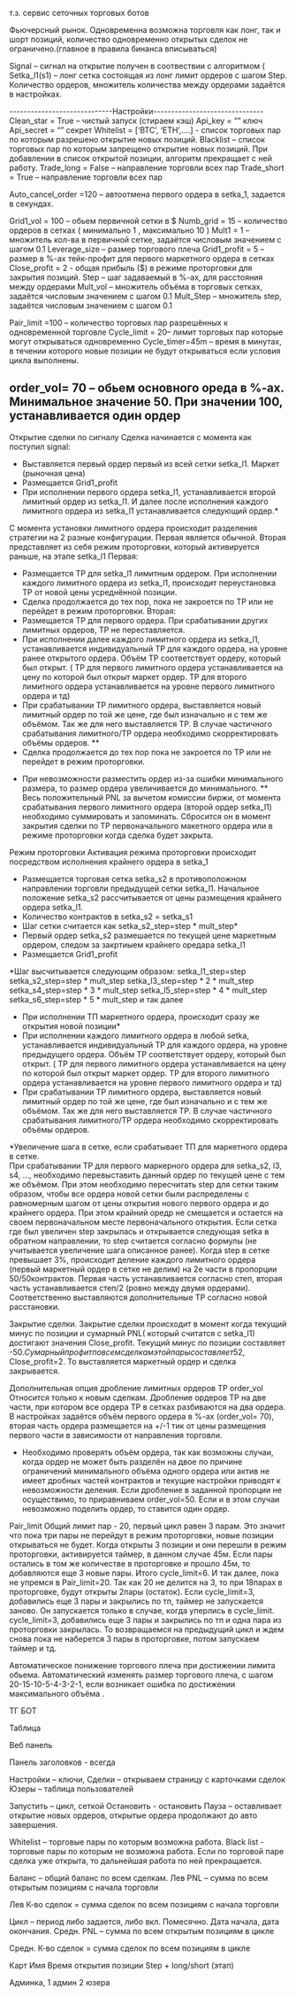 т.з. сервис сеточных торговых ботов


Фьючерсный рынок. Одновременна возможна торговля как лонг, так и шорт позиций, количество одновременно открытых сделок не ограничено.(главное в правила бинанса вписываться)


Signal – сигнал на открытие получен в соотвествии с алгоритмом (
Setka_l1(s1) – лонг сетка состоящая из лонг лимит ордеров с шагом Step. Количество ордеров, множитель количества между ордерами задаётся в настройках. 

-----------------------------Настройки-------------------------------
Clean_star = True – чистый запуск (стираем кэш)
Api_key = “” ключ
Api_secret = “” секрет
Whitelist = [‘BTC’, ‘ETH’,….] -  список торговых пар по которым разрешено открытие новых позиций. 
Blacklist – список торговых пар по которым запрещено открытие новых позиций. При добавлении в список открытой позиции, алгоритм прекращает с ней работу.
Trade_long = False – направление торговли всех пар
Trade_short = True – направление торговли всех пар

Auto_cancel_order =120 – автоотмена первого ордера в setka_1, задается в секундах.

Grid1_vol = 100 – обьем первичной сетки в $
Numb_grid = 15 – количество ордеров в сетках ( минимально 1 , максимально 10 )
Mult1 = 1 – множитель кол-ва в первичной сетке, задаётся числовым значением с шагом 0.1
Leverage_size – размер торгового плеча 
Grid1_profit =  5 – размер в %-ах тейк-профит для первого маркетного ордера в сетках 
Close_profit = 2  - общая прибыль ($) в режиме проторговки для закрытия позиций.
Step – шаг задаваемый в %-ах, для расстояния между ордерами
Mult_vol – множитель объёма в торговых сетках, задаётся числовым значением с шагом 0.1
Mult_Step – множитель step, задаётся числовым значением с шагом 0.1

Pair_limit =100 – количество торговых пар разрешённых к одновременной торговле 
Cycle_limit = 20– лимит торговых пар которые могут открываться одновременно
Cycle_timer=45m – время в минутах, в течении которого новые позиции не будут открываться если условия цикла выполнены. 

order_vol= 70 – обьем основного ореда в %-ах. Минимальное значение 50. При значении 100, устанавливается один ордер
-------------------------------------------------

Открытие сделки по сигналу
Сделка начинается с момента как поступил signal: 
- Выставляется первый ордер первый из всей сетки setka_l1. Маркет (рыночная цена)
- Размещается Grid1_profit
- При исполнении первого ордера setka_l1, устанавливается второй лимитный ордер из setka_l1. И далее после исполнения каждого лимитного ордера из setka_l1 устанавливается следующий ордер.*


 С момента установки лимитного ордера происходит разделения стратегии на 2 разные конфигурации. 
Первая является обычной. Вторая представляет из себя режим проторговки, который активируется раньше, на этапе setka_l1 
Первая:
- Размещается TP для setka_l1 лимитным ордером. При исполнении каждого лимитного ордера из setka_l1, происходит переустановка TP от новой цены усреднённой позиции. 
- Сделка продолжается до тех пор, пока не закроется по TP или не перейдет в режим проторговки.
Вторая:
- Размещается TP для первого ордера.  При срабатывании других лимитных ордеров, TP не переставляется.
- При исполнении далее каждого лимитного ордера из setka_l1, устанавливается индивидуальный TP для каждого ордера, на уровне ранее открытого ордера. Объём TP соответствует ордеру, который был открыт.  ( TP для первого лимитного ордера устанавливается на цену по которой был открыт маркет ордер. TP для второго лимитного ордера устанавливается на уровне первого лимитного ордера и тд)
- При срабатывании TP лимитного ордера, выставляется новый лимитный ордер по той же цене, где был изначально и с тем же объёмом. Так же для него выставляется TP. В случае частичного срабатывания лимитного/TP ордера необходимо скорректировать объёмы ордеров. **
- Сделка продолжается до тех пор пока не закроется по TP или не перейдет в режим проторговки.

* При невозможности разместить ордер из-за ошибки минимального размера, то размер ордера увеличивается до минимального. 
** Весь положительный PNL за вычетом комиссии биржи, от момента срабатывания первого лимитного ордера (второй ордер setka_l1) необходимо суммировать и запоминать. Сбросится он в момент закрытия сделки по TP первоначального макетного ордера или в режиме проторговки когда сделка будет закрыта.

Режим проторговки
Активация режима проторговки происходит посредством исполнения крайнего ордера в setka_1 
- Размещается торговая сетка setka_s2 в противоположном направлении торговли предыдущей сетки setka_l1. Начальное положение setka_s2 рассчитывается от цены размещения крайнего ордера setka_l1. 
- Количество контрактов в setka_s2 = setka_s1
- Шаг сетки считается как setka_s2_step=step * mult_step*
- Первый ордер setka_s2 размешается по текущей цене маркетным ордером, следом за закртиыем крайнего оредара setka_l1
- Размещается Grid1_profit

*Шаг высчитывается следующим образом:
setka_l1_step=step
setka_s2_step=step * mult_step
setka_l3_step=step * 2 * mult_step
setka_s4_step=step * 3 * mult_step
setka_l5_step=step * 4 * mult_step
setka_s6_step=step * 5 * mult_step
и так далее

-  При исполнении ТП маркетного ордера, происходит сразу же открытия новой позиции*
- При исполнении каждого лимитного ордера в любой setka, устанавливается индивидуальный TP для каждого ордера, на уровне предыдущего ордера. Объём TP соответствует ордеру, который был открыт.  ( TP для первого лимитного ордера устанавливается на цену по которой был открыт маркет ордер. TP для второго лимитного ордера устанавливается на уровне первого лимитного ордера и тд)
- При срабатывании TP лимитного ордера, выставляется новый лимитный ордер по той же цене, где был изначально и с тем же объёмом. Так же для него выставляется TP. В случае частичного срабатывания лимитного/TP ордера необходимо скорректировать объёмы ордеров. 

*Увеличение шага в сетке, если срабатывает ТП для маркетного ордера в сетке.  
При срабатывании TP для первого маркерного ордера для setka_s2, l3, s4, …, необходимо перевыставить данный ордер по текущей цене c тем же объёмом. При этом необходимо пересчитать step для сетки таким образом, чтобы все ордера новой сетки были распределены с равномерным шагом от цены открытия нового первого ордера и до крайнего ордера. При этом крайний оредр  не смещается и остается на своем первоначальном месте первоначального открытия. 
 Если сетка где был увеличен step закрылась и открывается следующая setka в обратном направлении, то step cчитается согласно формулы (не учитывается увеличение шага описанное ранее).
 Когда step в сетке превышает 3%, происходит деление каждого лимитного ордера (первый маркетный ордер в сетке не делим) на 2е части в пропорции 50/50контрактов. Первая часть устанавливается согласно степ, вторая часть устанавливается степ/2 (ровно между двумя ордерами). Соответственно выставляются дополнительные TP согласно новой расстановки.

Закрытие сделки.
Закрытие сделки происходит в момент когда текущий минус  по позиции и сумарный PNL( который считатся с setka_l1) достигают значения Close_profit.
 Текущий минус по позиции составляет -50$. Сумарный профит по всем сделкам этой пары составляет 52$, Close_profit=2. То выставляется маркетный ордер и сделка закрывается.

Дополнительная опция дробление лимитных ордеров TP order_vol
Относится только к новым сделкам. 
Дробление ордеров TP на две части, при котором все ордера TP в сетках разбиваются на два ордера. В настройках задаётся объём первого ордера в %-ах  (order_vol= 70), вторая часть ордера размещается на +/-1 тик от цены размещения первого части в зависимости от направления торговли.
* Необходимо проверять объём ордера, так как возможны случаи, когда ордер не может быть разделён на двое по причине ограничений минимального объёма одного ордера или актив не имеет дробных частей контрактов и текущие настройки приводят к невозможности деления.  Если дробление в заданной пропорции не осуществимо, то приравниваем order_vol=50. Если и в этом случаи невозможно поделить ордер, то ставится один ордер.

Pair_limit
Общий лимит пар - 20, первый цикл равен 3 парам. Это значит что пока три пары не перейдут в режим проторговки, новые позиции открываться не будет. 
 Когда открыты 3 позиции и они перешли в режим проторговки, активируется таймер, в данном случае 45м.
  Если пары остались в том же количестве в проторговке и прошло 45м, то добавляются еще 3 новые пары. Итого cycle_limit=6. И так далее, пока не упремся в Pair_limit=20. Так как 20 не делится на 3, то при 18парах в проторговке, будут открыты 2пары (остаток). 
 Если cycle_limit=3, добавились еще 3 пары и закрылись по тп, таймер не запускается заново. Он запускается только в случае, когда уперлись в cycle_limit. 
 cycle_limit=3, добавились еще 3 пары и закрылись по тп и одна пара из проторговки закрылась. То возвращаемся на предыдущий цикл и ждем снова пока не наберется 3 пары в проторговке, потом запускаем таймер и тд. 

Автоматическое понижение торгового плеча при достижении лимита обьема.
Автоматический изменять размер торгового плеча, с шагом 20-15-10-5-4-3-2-1, если возникает ошибка по достижении максимального объёма	.





ТГ БОТ
 


Таблица

 

Веб панель


 

Панель заголовков - всегда

Настройки – ключи, 
Сделки – открываем страницу с карточками сделок
Юзеры –  таблица пользователей

Запустить – цикл, сеткой
Остановить - остановить
Пауза – оставливает открытие новых ордеров, открытые ордера продолжают до авто завершения.

Whitelist – торговые пары по которым возможна работа.
Black list - торговые пары по которым не возможна работа. Если по торговой паре сделка уже открыта, то дальнейшая работа по ней прекращается. 

Баланс – общий баланс по всем сделкам. 
Лев PNL – сумма по всем открытым позициям с начала торговли

Лев К-во сделок = сумма сделок по всем позициям с начала торговли



Цикл – период либо задается, либо вкл. Помесячно. Дата начала, дата окончания.
Средн. PNL – сумма по всем открытым позициям в цикле

Средн. К-во сделок = сумма сделок по всем позициям в цикле


Карт
Имя
Время открытия позиции
Step + long/short (этап)


Админка, 1 админ 2 юзера
